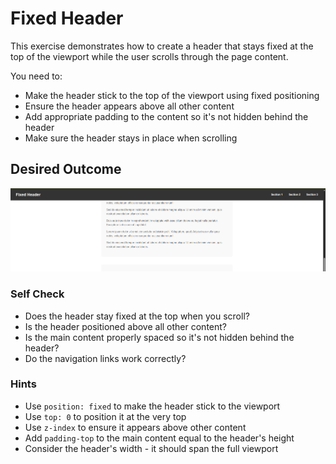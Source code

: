 # Fixed Header

This exercise demonstrates how to create a header that stays fixed at the top of the viewport while the user scrolls through the page content.

You need to:
- Make the header stick to the top of the viewport using fixed positioning
- Ensure the header appears above all other content
- Add appropriate padding to the content so it's not hidden behind the header
- Make sure the header stays in place when scrolling

## Desired Outcome
![outcome](./desired-outcome.png)

### Self Check
- Does the header stay fixed at the top when you scroll?
- Is the header positioned above all other content?
- Is the main content properly spaced so it's not hidden behind the header?
- Do the navigation links work correctly?

### Hints
- Use `position: fixed` to make the header stick to the viewport
- Use `top: 0` to position it at the very top
- Use `z-index` to ensure it appears above other content
- Add `padding-top` to the main content equal to the header's height
- Consider the header's width - it should span the full viewport

